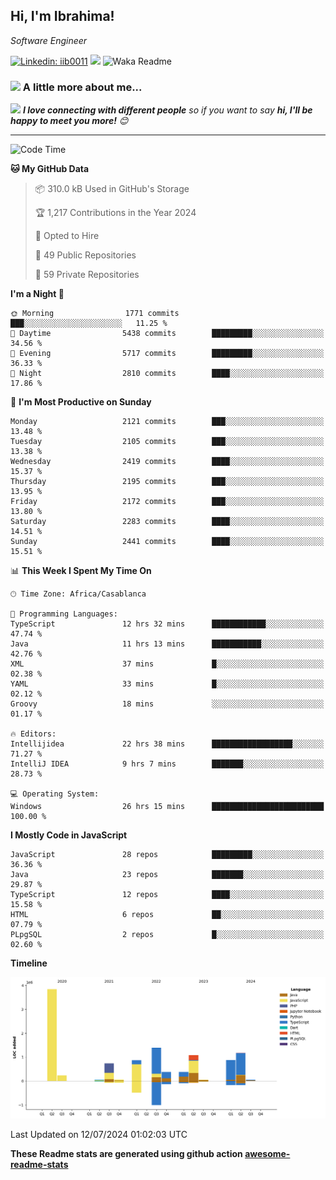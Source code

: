 <h2>Hi, I'm Ibrahima! </h2>
<p><em>Software Engineer 
</em></p>


[![Linkedin: iib0011](https://img.shields.io/badge/-iib0011-blue?style=flat-square&logo=Linkedin&logoColor=white&link=https://www.linkedin.com/in/iib0011/)](https://www.linkedin.com/in/iib0011/)
![](https://visitor-badge.glitch.me/badge?page_id=iib0011)
![Waka Readme](https://github.com/iib0011/iib0011/workflows/Waka%20Readme/badge.svg)


### <img src="https://media.giphy.com/media/VgCDAzcKvsR6OM0uWg/giphy.gif" width="50"> A little more about me...  


<img src="https://media.giphy.com/media/LnQjpWaON8nhr21vNW/giphy.gif" width="60"> <em><b>I love connecting with different people</b> so if you want to say <b>hi, I'll be happy to meet you more!</b> 😊</em>

---
<!--START_SECTION:waka-->
![Code Time](http://img.shields.io/badge/Code%20Time-3%2C601%20hrs%2036%20mins-blue)

**🐱 My GitHub Data** 

> 📦 310.0 kB Used in GitHub's Storage 
 > 
> 🏆 1,217 Contributions in the Year 2024
 > 
> 💼 Opted to Hire
 > 
> 📜 49 Public Repositories 
 > 
> 🔑 59 Private Repositories 
 > 
**I'm a Night 🦉** 

```text
🌞 Morning                1771 commits        ███░░░░░░░░░░░░░░░░░░░░░░   11.25 % 
🌆 Daytime                5438 commits        █████████░░░░░░░░░░░░░░░░   34.56 % 
🌃 Evening                5717 commits        █████████░░░░░░░░░░░░░░░░   36.33 % 
🌙 Night                  2810 commits        ████░░░░░░░░░░░░░░░░░░░░░   17.86 % 
```
📅 **I'm Most Productive on Sunday** 

```text
Monday                   2121 commits        ███░░░░░░░░░░░░░░░░░░░░░░   13.48 % 
Tuesday                  2105 commits        ███░░░░░░░░░░░░░░░░░░░░░░   13.38 % 
Wednesday                2419 commits        ████░░░░░░░░░░░░░░░░░░░░░   15.37 % 
Thursday                 2195 commits        ███░░░░░░░░░░░░░░░░░░░░░░   13.95 % 
Friday                   2172 commits        ███░░░░░░░░░░░░░░░░░░░░░░   13.80 % 
Saturday                 2283 commits        ████░░░░░░░░░░░░░░░░░░░░░   14.51 % 
Sunday                   2441 commits        ████░░░░░░░░░░░░░░░░░░░░░   15.51 % 
```


📊 **This Week I Spent My Time On** 

```text
🕑︎ Time Zone: Africa/Casablanca

💬 Programming Languages: 
TypeScript               12 hrs 32 mins      ████████████░░░░░░░░░░░░░   47.74 % 
Java                     11 hrs 13 mins      ███████████░░░░░░░░░░░░░░   42.76 % 
XML                      37 mins             █░░░░░░░░░░░░░░░░░░░░░░░░   02.38 % 
YAML                     33 mins             █░░░░░░░░░░░░░░░░░░░░░░░░   02.12 % 
Groovy                   18 mins             ░░░░░░░░░░░░░░░░░░░░░░░░░   01.17 % 

🔥 Editors: 
Intellijidea             22 hrs 38 mins      ██████████████████░░░░░░░   71.27 % 
IntelliJ IDEA            9 hrs 7 mins        ███████░░░░░░░░░░░░░░░░░░   28.73 % 

💻 Operating System: 
Windows                  26 hrs 15 mins      █████████████████████████   100.00 % 
```

**I Mostly Code in JavaScript** 

```text
JavaScript               28 repos            █████████░░░░░░░░░░░░░░░░   36.36 % 
Java                     23 repos            ███████░░░░░░░░░░░░░░░░░░   29.87 % 
TypeScript               12 repos            ████░░░░░░░░░░░░░░░░░░░░░   15.58 % 
HTML                     6 repos             ██░░░░░░░░░░░░░░░░░░░░░░░   07.79 % 
PLpgSQL                  2 repos             █░░░░░░░░░░░░░░░░░░░░░░░░   02.60 % 
```



**Timeline**

![Lines of Code chart](https://raw.githubusercontent.com/iib0011/iib0011/master/assets/bar_graph.png)


 Last Updated on 12/07/2024 01:02:03 UTC
<!--END_SECTION:waka-->

**These Readme stats are generated using github action [awesome-readme-stats](https://github.com/iib0011/waka-readme-stats)**
